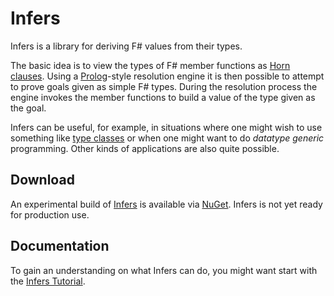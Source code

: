 # Infers

Infers is a library for deriving F# values from their types.

The basic idea is to view the types of F# member functions as
[Horn clauses](http://en.wikipedia.org/wiki/Horn_clause).  Using a
[Prolog](http://en.wikipedia.org/wiki/Prolog)-style resolution engine it is then
possible to attempt to prove goals given as simple F# types.  During the
resolution process the engine invokes the member functions to build a value of
the type given as the goal.

Infers can be useful, for example, in situations where one might wish to use
something like [type classes](http://en.wikipedia.org/wiki/Type_class) or when
one might want to do *datatype generic* programming.  Other kinds of
applications are also quite possible.

## Download

An experimental build of [Infers](http://www.nuget.org/packages/Infers/) is
available via [NuGet](http://www.nuget.org/).  Infers is not yet ready for
production use.

## Documentation

To gain an understanding on what Infers can do, you might want start with the
[Infers Tutorial](Docs/Tutorial.md).
